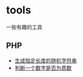 # tools
一些有趣的工具


## PHP
* [生成指定长度的随机字符串](./php/generateRandomString.php)  
* [判断一个数字是否为质数](./php/isPrimeNumber.php)
